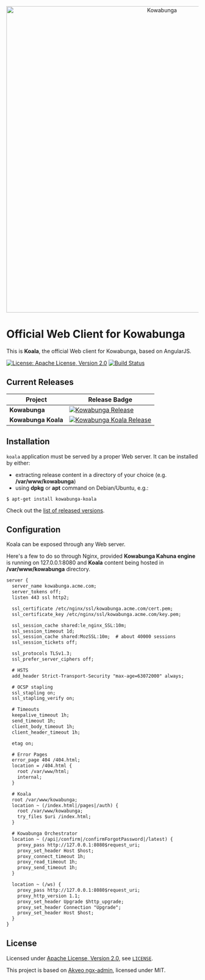 <p align="center">
  <a href="https://www.kowabunga.cloud/?utm_source=github&utm_medium=logo" target="_blank">
    <picture>
      <source srcset="https://raw.githubusercontent.com/kowabunga-cloud/infographics/master/art/kowabunga-title-white.png" media="(prefers-color-scheme: dark)" />
      <source srcset="https://raw.githubusercontent.com/kowabunga-cloud/infographics/master/art/kowabunga-title-black.png" media="(prefers-color-scheme: light), (prefers-color-scheme: no-preference)" />
      <img src="https://raw.githubusercontent.com/kowabunga-cloud/infographics/master/art/kowabunga-title-black.png" alt="Kowabunga" width="800">
    </picture>
  </a>
</p>

# Official Web Client for Kowabunga

This is **Koala**, the official Web client for Kowabunga, based on AngularJS.

[![License: Apache License, Version 2.0](https://img.shields.io/badge/License-Apache_2.0-blue.svg)](https://spdx.org/licenses/Apache-2.0.html)
[![Build Status](https://github.com/kowabunga-cloud/koala/actions/workflows/release.yml/badge.svg)](https://github.com/kowabunga-cloud/koala/actions/workflows/release.yml)

## Current Releases

| Project            | Release Badge                                                                                       |
|--------------------|-----------------------------------------------------------------------------------------------------|
| **Kowabunga**           | [![Kowabunga Release](https://img.shields.io/github/v/release/kowabunga-cloud/kowabunga)](https://github.com/kowabunga-cloud/kowabunga/releases) |
| **Kowabunga Koala**     | [![Kowabunga Koala Release](https://img.shields.io/github/v/release/kowabunga-cloud/koala)](https://github.com/kowabunga-cloud/koala/releases) |

## Installation

`koala` application must be served by a proper Web server. It can be installed by either:

- extracting release content in a directory of your choice (e.g. **/var/www/kowabunga**)
- using **dpkg** or **apt** command on Debian/Ubuntu, e.g.:

```console
$ apt-get install kowabunga-koala
```

Check out the [list of released versions](https://github.com/kowabunga-cloud/koala/releases).

## Configuration

Koala can be exposed through any Web server.

Here's a few to do so through Nginx, provided **Kowabunga Kahuna engine** is running on 127.0.0.1:8080 and **Koala** content being hosted in **/var/www/kowabunga** directory.

```html
server {
  server_name kowabunga.acme.com;
  server_tokens off;
  listen 443 ssl http2;

  ssl_certificate /etc/nginx/ssl/kowabunga.acme.com/cert.pem;
  ssl_certificate_key /etc/nginx/ssl/kowabunga.acme.com/key.pem;

  ssl_session_cache shared:le_nginx_SSL:10m;
  ssl_session_timeout 1d;
  ssl_session_cache shared:MozSSL:10m;  # about 40000 sessions
  ssl_session_tickets off;

  ssl_protocols TLSv1.3;
  ssl_prefer_server_ciphers off;

  # HSTS
  add_header Strict-Transport-Security "max-age=63072000" always;

  # OCSP stapling
  ssl_stapling on;
  ssl_stapling_verify on;

  # Timeouts
  keepalive_timeout 1h;
  send_timeout 1h;
  client_body_timeout 1h;
  client_header_timeout 1h;

  etag on;

  # Error Pages
  error_page 404 /404.html;
  location = /404.html {
    root /var/www/html;
    internal;
  }

  # Koala
  root /var/www/kowabunga;
  location ~ (/index.html|/pages|/auth) {
    root /var/www/kowabunga;
    try_files $uri /index.html;
  }

  # Kowabunga Orchestrator
  location ~ (/api|/confirm|/confirmForgotPassword|/latest) {
    proxy_pass http://127.0.0.1:8080$request_uri;
    proxy_set_header Host $host;
    proxy_connect_timeout 1h;
    proxy_read_timeout 1h;
    proxy_send_timeout 1h;
  }

  location ~ (/ws) {
    proxy_pass http://127.0.0.1:8080$request_uri;
    proxy_http_version 1.1;
    proxy_set_header Upgrade $http_upgrade;
    proxy_set_header Connection "Upgrade";
    proxy_set_header Host $host;
  }
}
```

## License

Licensed under [Apache License, Version 2.0](https://opensource.org/license/apache-2-0), see [`LICENSE`](LICENSE).

This project is based on [Akveo ngx-admin](https://github.com/akveo/ngx-admin), licensed under MIT.
